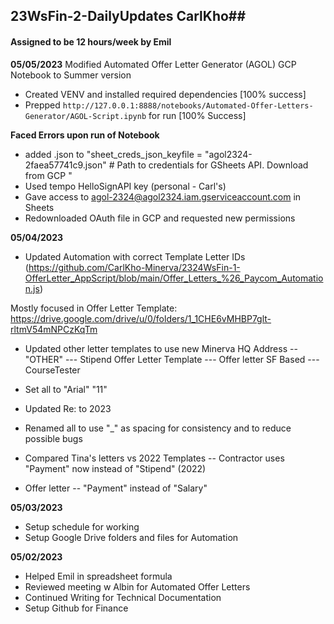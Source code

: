 ## 23WsFin-2-DailyUpdates CarlKho##
#### Assigned to be 12 hours/week by Emil #### 

**05/05/2023** 
Modified Automated Offer Letter Generator (AGOL) GCP Notebook to Summer version
- Created VENV and installed required dependencies [100% success]
- Prepped `http://127.0.0.1:8888/notebooks/Automated-Offer-Letters-Generator/AGOL-Script.ipynb` for run [100% Success]

**Faced Errors upon run of Notebook**
- added .json to "sheet_creds_json_keyfile = "agol2324-2faea57741c9.json" # Path to credentials for GSheets API. Download from GCP "
- Used tempo HelloSignAPI key (personal - Carl's)
- Gave access to agol-2324@agol2324.iam.gserviceaccount.com in Sheets
- Redownloaded OAuth file in GCP and requested new permissions

**05/04/2023**
- Updated Automation with correct Template Letter IDs (https://github.com/CarlKho-Minerva/2324WsFin-1-OfferLetter_AppScript/blob/main/Offer_Letters_%26_Paycom_Automation.js)

Mostly focused in Offer Letter Template: https://drive.google.com/drive/u/0/folders/1_1CHE6vMHBP7glt-rltmV54mNPCzKqTm
- Updated other letter templates to use new Minerva HQ Address
-- "OTHER"
--- Stipend Offer Letter Template
--- Offer letter SF Based
--- CourseTester
- Set all to "Arial" "11" 
- Updated Re: to 2023
- Renamed all to use "_" as spacing for consistency and to reduce possible bugs

- Compared Tina's letters vs 2022 Templates
-- Contractor uses "Payment" now instead of "Stipend" (2022)
- Offer letter
-- "Payment" instead of "Salary"

**05/03/2023**
- Setup schedule for working 
- Setup Google Drive folders and files for Automation

**05/02/2023**
- Helped Emil in spreadsheet formula
- Reviewed meeting w Albin for Automated Offer Letters
- Continued Writing for Technical Documentation
- Setup Github for Finance

